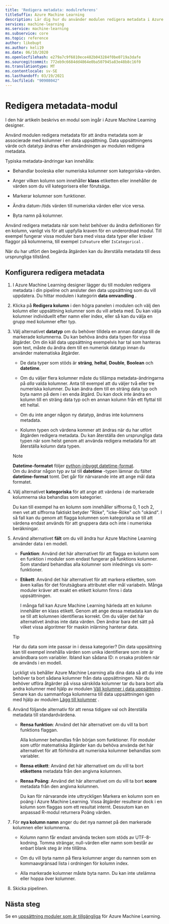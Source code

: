 ```yaml
---
title: 'Redigera metadata: modulreferens'
titleSuffix: Azure Machine Learning
description: Lär dig hur du använder modulen redigera metadata i Azure Machine Learning för att ändra metadata som är associerade med kolumner i en data uppsättning.
services: machine-learning
ms.service: machine-learning
ms.subservice: core
ms.topic: reference
author: likebupt
ms.author: keli19
ms.date: 06/10/2020
ms.openlocfilehash: e279a7c9f6810ece482b043284f0be0719a3dafe
ms.sourcegitcommit: 772eb9c6684dd4864e0ba507945a83e48b8c16f0
ms.translationtype: MT
ms.contentlocale: sv-SE
ms.lasthandoff: 03/19/2021
ms.locfileid: "90908042"
---
```

# <a name="edit-metadata-module"></a>Redigera metadata-modul

I den här artikeln beskrivs en modul som ingår i Azure Machine Learning designer.

Använd modulen redigera metadata för att ändra metadata som är associerade med kolumner i en data uppsättning. Data uppsättningens värde och datatyp ändras efter användningen av modulen redigera metadata.

Typiska metadata-ändringar kan innehålla:
  
+ Behandlar booleska eller numeriska kolumner som kategoriska-värden.
  
+ Anger vilken kolumn som innehåller **klass** etiketten eller innehåller de värden som du vill kategorisera eller förutsäga.
  
+ Markerar kolumner som funktioner.
  
+ Ändra datum-/tids värden till numeriska värden eller vice versa.
  
+ Byta namn på kolumner.
  
 Använd redigera metadata när som helst behöver du ändra definitionen för en kolumn, vanligt vis för att uppfylla kraven för en underordnad modul. Till exempel fungerar vissa moduler bara med vissa data typer eller kräver flaggor på kolumnerna, till exempel `IsFeature` eller `IsCategorical` .  
  
 När du har utfört den begärda åtgärden kan du återställa metadata till dess ursprungliga tillstånd.
  
## <a name="configure-edit-metadata"></a>Konfigurera redigera metadata
  
1. I Azure Machine Learning designer lägger du till modulen redigera metadata i din pipeline och ansluter den data uppsättning som du vill uppdatera. Du hittar modulen i kategorin **data omvandling** .
  
1. Klicka på **Redigera kolumn** i den högra panelen i modulen och välj den kolumn eller uppsättning kolumner som du vill arbeta med. Du kan välja kolumner individuellt efter namn eller index, eller så kan du välja en grupp med kolumner efter typ.  
  
1. Välj alternativet **datatyp** om du behöver tilldela en annan datatyp till de markerade kolumnerna. Du kan behöva ändra data typen för vissa åtgärder. Om din käll data uppsättning exempelvis har tal som hanteras som text, måste du ändra dem till en numerisk datatyp innan du använder matematiska åtgärder.

    + De data typer som stöds är **sträng**, **heltal**, **Double**, **Boolean** och **datetime**.

    + Om du väljer flera kolumner måste du tillämpa metadata-ändringarna på *alla* valda kolumner. Anta till exempel att du väljer två eller tre numeriska kolumner. Du kan ändra dem till en sträng data typ och byta namn på dem i en enda åtgärd. Du kan dock inte ändra en kolumn till en sträng data typ och en annan kolumn från ett flyttal till ett heltal.
  
    + Om du inte anger någon ny datatyp, ändras inte kolumnens metadata.

    + Kolumn typen och värdena kommer att ändras när du har utfört åtgärden redigera metadata. Du kan återställa den ursprungliga data typen när som helst genom att använda redigera metadata för att återställa kolumn data typen.  

    > [!NOTE]
    > **Datetime-formatet** följer [python-inbyggt datetime-format](https://docs.python.org/3/library/datetime.html#strftime-and-strptime-behavior).  
    > Om du ändrar någon typ av tal till **datetime** -typen lämnar du fältet **datetime-format** tomt. Det går för närvarande inte att ange mål data formatet.

1. Välj alternativet **kategoriska** för att ange att värdena i de markerade kolumnerna ska behandlas som kategorier.

    Du kan till exempel ha en kolumn som innehåller siffrorna 0, 1 och 2, men vet att siffrorna faktiskt betyder "Röke", "icke-Röke" och "okänd". I så fall kan du genom att flagga kolumnen som kategoriska se till att värdena endast används för att gruppera data och inte i numeriska beräkningar.
  
1. Använd alternativet **fält** om du vill ändra hur Azure Machine Learning använder data i en modell.

    + **Funktion**: Använd det här alternativet för att flagga en kolumn som en funktion i moduler som endast fungerar på funktions kolumner. Som standard behandlas alla kolumner som inlednings vis som-funktioner.  
  
    + **Etikett**: Använd det här alternativet för att markera etiketten, som även kallas för det förutsägbara attributet eller mål variabeln. Många moduler kräver att exakt en etikett kolumn finns i data uppsättningen.

        I många fall kan Azure Machine Learning härleda att en kolumn innehåller en klass etikett. Genom att ange dessa metadata kan du se till att kolumnen identifieras korrekt. Om du väljer det här alternativet ändras inte data värden. Den ändrar bara det sätt på vilket vissa algoritmer för maskin inlärning hanterar data.
  
    > [!TIP]
    > Har du data som inte passar in i dessa kategorier? Din data uppsättning kan till exempel innehålla värden som unika identifierare som inte är användbara som variabler. Ibland kan sådana ID: n orsaka problem när de används i en modell.
    >
    > Lyckligt vis behåller Azure Machine Learning alla dina data så att du inte behöver ta bort sådana kolumner från data uppsättningen. När du behöver utföra åtgärder på vissa särskilda kolumner tar du bara bort alla andra kolumner med hjälp av modulen [Välj kolumner i data uppsättning](select-columns-in-dataset.md) . Senare kan du sammanfoga kolumnerna till data uppsättningen igen med hjälp av modulen [Lägg till kolumner](add-columns.md) .  
  
1. Använd följande alternativ för att rensa tidigare val och återställa metadata till standardvärdena.  
  
    + **Rensa funktion**: Använd det här alternativet om du vill ta bort funktions flaggan.  
  
         Alla kolumner behandlas från början som funktioner. För moduler som utför matematiska åtgärder kan du behöva använda det här alternativet för att förhindra att numeriska kolumner behandlas som variabler.
  
    + **Rensa etikett**: Använd det här alternativet om du vill ta bort **etikettens** metadata från den angivna kolumnen.  
  
    + **Rensa Poäng**: Använd det här alternativet om du vill ta bort **score** metadata från den angivna kolumnen.  
  
         Du kan för närvarande inte uttryckligen Markera en kolumn som en poäng i Azure Machine Learning. Vissa åtgärder resulterar dock i en kolumn som flaggas som ett resultat internt. Dessutom kan en anpassad R-modul returnera Poäng värden.

1. För **nya kolumn namn** anger du det nya namnet på den markerade kolumnen eller kolumnerna.  
  
    + Kolumn namn får endast använda tecken som stöds av UTF-8-kodning. Tomma strängar, null-värden eller namn som består av enbart blank steg är inte tillåtna.  
  
    + Om du vill byta namn på flera kolumner anger du namnen som en kommaavgränsad lista i ordningen för kolumn index.  
  
    + Alla markerade kolumner måste byta namn. Du kan inte utelämna eller hoppa över kolumner.  
  
1. Skicka pipelinen.  

## <a name="next-steps"></a>Nästa steg

Se en [uppsättning moduler som är tillgängliga](module-reference.md) för Azure Machine Learning.
